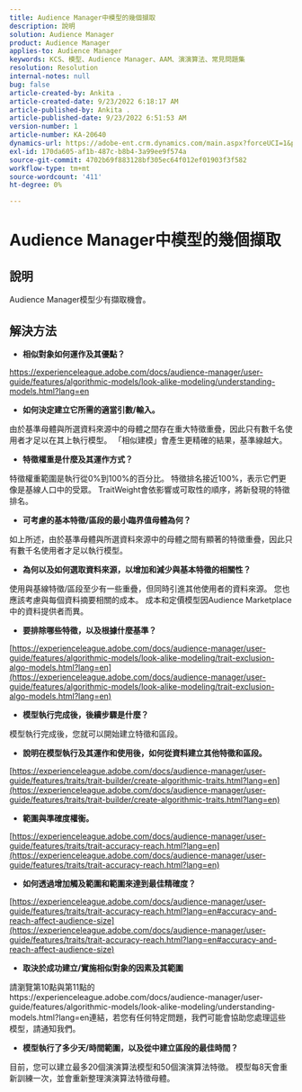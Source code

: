 ```yaml
---
title: Audience Manager中模型的幾個擷取
description: 說明
solution: Audience Manager
product: Audience Manager
applies-to: Audience Manager
keywords: KCS、模型、Audience Manager、AAM、演演算法、常見問題集
resolution: Resolution
internal-notes: null
bug: false
article-created-by: Ankita .
article-created-date: 9/23/2022 6:18:17 AM
article-published-by: Ankita .
article-published-date: 9/23/2022 6:51:53 AM
version-number: 1
article-number: KA-20640
dynamics-url: https://adobe-ent.crm.dynamics.com/main.aspx?forceUCI=1&pagetype=entityrecord&etn=knowledgearticle&id=e634477b-073b-ed11-9db1-0022480868ff
exl-id: 170da605-af1b-487c-b8b4-3a99ee9f574a
source-git-commit: 4702b69f883128bf305ec64f012ef01903f3f582
workflow-type: tm+mt
source-wordcount: '411'
ht-degree: 0%

---
```


# Audience Manager中模型的幾個擷取

## 說明

Audience Manager模型少有擷取機會。

## 解決方法


- <b>相似對象如何運作及其優點？</b>


https://experienceleague.adobe.com/docs/audience-manager/user-guide/features/algorithmic-models/look-alike-modeling/understanding-models.html?lang=en

- <b>如何決定建立它所需的適當引數/輸入。</b>


由於基準母體與所選資料來源中的母體之間存在重大特徵重疊，因此只有數千名使用者才足以在其上執行模型。 「相似建模」會產生更精確的結果，基準線越大。

- <b>特徵權重是什麼及其運作方式？</b>


特徵權重範圍是執行從0%到100%的百分比。 特徵排名接近100%，表示它們更像是基線人口中的受眾。 TraitWeight會依影響或可取性的順序，將新發現的特徵排名。

- <b>可考慮的基本特徵/區段的最小臨界值母體為何？</b>


如上所述，由於基準母體與所選資料來源中的母體之間有顯著的特徵重疊，因此只有數千名使用者才足以執行模型。

- <b>為何以及如何選取資料來源，以增加和減少與基本特徵的相關性？</b>


使用與基線特徵/區段至少有一些重疊，但同時引進其他使用者的資料來源。 您也應該考慮與每個資料摘要相關的成本。 成本和定價模型因Audience Marketplace中的資料提供者而異。

- <b>要排除哪些特徵，以及根據什麼基準？</b>


[https://experienceleague.adobe.com/docs/audience-manager/user-guide/features/algorithmic-models/look-alike-modeling/trait-exclusion-algo-models.html?lang=en](https://experienceleague.adobe.com/docs/audience-manager/user-guide/features/algorithmic-models/look-alike-modeling/trait-exclusion-algo-models.html?lang=en)

- <b>模型執行完成後，後續步驟是什麼？</b>


模型執行完成後，您就可以開始建立特徵和區段。

- <b>說明在模型執行及其運作和使用後，如何從資料建立其他特徵和區段。</b>


[https://experienceleague.adobe.com/docs/audience-manager/user-guide/features/traits/trait-builder/create-algorithmic-traits.html?lang=en](https://experienceleague.adobe.com/docs/audience-manager/user-guide/features/traits/trait-builder/create-algorithmic-traits.html?lang=en)

- <b>範圍與準確度權衡。</b>


[https://experienceleague.adobe.com/docs/audience-manager/user-guide/features/traits/trait-accuracy-reach.html?lang=en](https://experienceleague.adobe.com/docs/audience-manager/user-guide/features/traits/trait-accuracy-reach.html?lang=en)

- <b>如何透過增加觸及範圍和範圍來達到最佳精確度？</b>


[https://experienceleague.adobe.com/docs/audience-manager/user-guide/features/traits/trait-accuracy-reach.html?lang=en#accuracy-and-reach-affect-audience-size](https://experienceleague.adobe.com/docs/audience-manager/user-guide/features/traits/trait-accuracy-reach.html?lang=en#accuracy-and-reach-affect-audience-size)

- <b>取決於成功建立/實施相似對象的因素及其範圍</b>


請瀏覽第10點與第11點的https://experienceleague.adobe.com/docs/audience-manager/user-guide/features/algorithmic-models/look-alike-modeling/understanding-models.html?lang=en連結，若您有任何特定問題，我們可能會協助您處理這些模型，請通知我們。

- <b>模型執行了多少天/時間範圍，以及從中建立區段的最佳時間？</b>


目前，您可以建立最多20個演演算法模型和50個演演算法特徵。 模型每8天會重新訓練一次，並會重新整理演演算法特徵母體。
